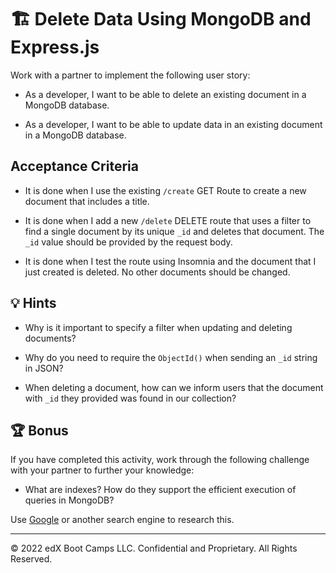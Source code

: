 # 🏗️ Delete Data Using MongoDB and Express.js

Work with a partner to implement the following user story:

* As a developer, I want to be able to delete an existing document in a MongoDB database.

* As a developer, I want to be able to update data in an existing document in a MongoDB database.

## Acceptance Criteria

* It is done when I use the existing `/create` GET Route to create a new document that includes a title.

* It is done when I add a new `/delete` DELETE route that uses a filter to find a single document by its unique `_id` and deletes that document. The `_id` value should be provided by the request body.

* It is done when I test the route using Insomnia and the document that I just created is deleted. No other documents should be changed.

## 💡 Hints

* Why is it important to specify a filter when updating and deleting documents?

* Why do you need to require the `ObjectId()` when sending an `_id` string in JSON? 

* When deleting a document, how can we inform users that the document with `_id` they provided was found in our collection?

## 🏆 Bonus

If you have completed this activity, work through the following challenge with your partner to further your knowledge:

* What are indexes? How do they support the efficient execution of queries in MongoDB?

Use [Google](https://www.google.com) or another search engine to research this.

---
© 2022 edX Boot Camps LLC. Confidential and Proprietary. All Rights Reserved.
